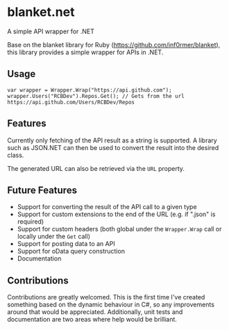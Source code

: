 blanket.net
===========

A simple API wrapper for .NET

Base on the blanket library for Ruby (https://github.com/inf0rmer/blanket), this library provides a simple wrapper for APIs in .NET.

## Usage

    var wrapper = Wrapper.Wrap("https://api.github.com");
    wrapper.Users("RCBDev").Repos.Get(); // Gets from the url https://api.github.com/Users/RCBDev/Repos

## Features

Currently only fetching of the API result as a string is supported. A library such as JSON.NET can then be used to convert the result into the desired class.

The generated URL can also be retrieved via the `URL` property.

## Future Features

* Support for converting the result of the API call to a given type
* Support for custom extensions to the end of the URL (e.g. if ".json" is required)
* Support for custom headers (both global under the `Wrapper.Wrap` call or locally under the `Get` call)
* Support for posting data to an API
* Support for oData query construction
* Documentation

## Contributions

Contributions are greatly welcomed. This is the first time I've created something based on the dynamic behaviour in C#, so any improvements around that would be appreciated. Additionally, unit tests and documentation are two areas where help would be brilliant.
